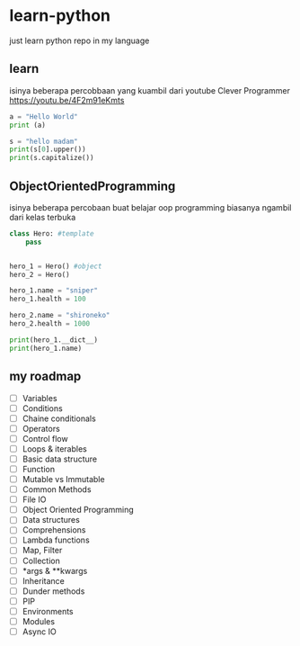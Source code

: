 # learn-python

just learn python repo in my language

## learn
isinya beberapa percobbaan yang kuambil dari youtube Clever Programmer
https://youtu.be/4F2m91eKmts

```python
a = "Hello World"
print (a)

s = "hello madam"
print(s[0].upper())
print(s.capitalize())
```

## ObjectOrientedProgramming
isinya beberapa percobaan buat belajar oop programming biasanya ngambil dari kelas terbuka

```python
class Hero: #template
    pass


hero_1 = Hero() #object
hero_2 = Hero()

hero_1.name = "sniper"
hero_1.health = 100

hero_2.name = "shironeko"
hero_2.health = 1000

print(hero_1.__dict__)
print(hero_1.name)
```
## my roadmap
- [ ] Variables
- [ ] Conditions
- [ ] Chaine conditionals
- [ ] Operators
- [ ] Control flow
- [ ] Loops & iterables
- [ ] Basic data structure
- [ ] Function
- [ ] Mutable vs Immutable
- [ ] Common Methods
- [ ] File IO
- [ ] Object Oriented Programming
- [ ] Data structures
- [ ] Comprehensions
- [ ] Lambda functions
- [ ] Map, Filter
- [ ] Collection
- [ ] *args & **kwargs
- [ ] Inheritance
- [ ] Dunder methods
- [ ] PIP
- [ ] Environments
- [ ] Modules
- [ ] Async IO
